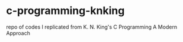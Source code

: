 # c-programming-knking
repo of codes I replicated from K. N. King's C Programming A Modern Approach
